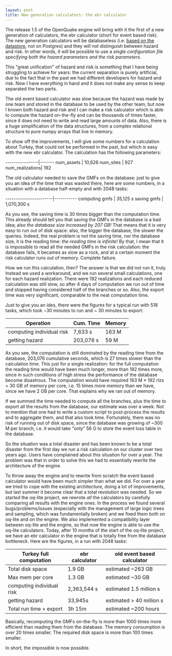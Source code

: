 ```yaml
---
layout: post
title: New generation calculators: the ebr calculator
---
```


The release 1.5 of the OpenQuake engine will bring with it the first
of a new generation of calculators, the ebr calculator (short for
event based risk). The new generation calculators will be databaseless
(i.e. [based on the
datastore](/2015/06/14/introducing-the-datastore/), not on Postgres)
and they will not distinguish between hazard and risk. In other words,
it will be possible to use a *single configuration file specifying
both the hazard parameters and the risk parameters*.

This "great unification" of hazard and risk is something that I have
being struggling to achieve for years: the current separation is purely
artificial, due to the fact that in the past we had different
developers for hazard and risk. Now I have everything in hand and
it does not make any sense to keep separated the two parts.

The old event based calculator was slow because the hazard was made by
one team and stored in the database to be used by the other team; but
now I known both hazard and risk and I can make a risk calculator
which is able to compute the hazard on-the-fly and can be thousands of
times faster, since it does not need to write and read large amounts
of data. Also, there is a huge simplification of the data structures,
from a complex relational structure to pure numpy arrays that live in
memory.

To show off the improvements, I will give some numbers for a calculation
about Turkey, that could not be performed in the past, but which is
easy with the new ebr calculator. The calculation has the following
parameters:

----------------|-------
num_assets      | 10,626
num_sites       | 927
num_realizations| 192

The old calculator needed to save the GMFs on the database: just
to give you an idea of the time that was wasted there, here are
some numbers, in a situation with a database half-empty and with
2048 tasks:

-----------------------|-----------
computing gmfs         | 35,125 s
saving gmfs 	       | 1,070,300 s

As you see, the saving time is 30 times bigger than the computation
time.  This already should tell you that saving the GMFs in the
database is a bad idea; also *the database size increased by 207
GB!* That means that it is very easy to run out of disk space: also,
the bigger the database, the slower the queries. Indeed, the real
problem is not the saving time, nor the database size, it is the
reading time: *the reading time is infinite*! By that, I mean that it
is impossible to read all the needed GMFs in the risk calculation: the
database fails, it becames as slow as a rock, and at a certain moment
the risk calculator runs out of memory. Complete failure.

How we run this calculation, then? The answer is that we did not run
it, truly.  Instead we used a workaround, and we run several small
calculations, one for each hazard realization. There were 192
realizations and each reduced calculation was still slow, so after 4
days of computation we run out of time and stopped having considered
half of the branches or so. Also, the export time was very
significant, comparable to the neat computation time.

Just to give you an ides, there were the figures for a typical run with 518
tasks, which took ¬30 minutes to run and ~ 30 minutes to export:

Operation              | Cum. Time | Memory
-----------------------|-----------|--------
computing individual risk | 7,633 s| 163 M
getting hazard | 203,076 s| 59 M

As you see, the computation is still dominated by the reading time from
the database, 203,076 cumulative seconds, which is 27 times slower than
the calculation time. This just for a single realization: for the full
computation the reading time would have been much longer, more than
192 times more, since in such conditions of high stress the performance
of the database become disastrous. The computation would have required
163 M * 192 rlzs = 30 GB of memory per core, i.e. 15 times more
memory than we have, since we have 2 GB per core. That explains why
we ran out of memory.

If we summed the time needed to compute all the branches, plus the time to
export all the results from the database, our estimate was over a week.
Not to mention that one had to write a custom script to post-process the results
and to aggregate them, and that also took time. Fortunately, there was no
risk of running out of disk space, since the database was growing of ~300 M
per branch, i.e. it would take "only" 56 G to store the event loss table
in the database.

So the situation was a total disaster and has been known to be a total
disaster from the first day we run a risk calculation on our cluster over two
years ago. Users have complained about this situation for over a year.
The problem was that in order to solve this we had to essentially rewrite
the architecture of the engine.

To throw away the engine and to rewrite from scratch the
event based calculator would have been much simpler than what we did.
For over a year we tried to cope with the existing architecture, doing
a lot of improvements, but last summer it become clear that a total
revolution was needed. So we started the oq-lite project, we rewrote
*all* the calculators by carefully comparing all results with the
engine ones. In the process we found several bugs/problems/issues
(especially with the management of large logic trees and sampling, which was
fundamentally broken) and we fixed them both on oq-lite and on the
engine.  We also implemented a compatibility layer between oq-lite and
the engine, so that now the engine is able to use the oq-lite
calculators.  Today, after 10 months of the start of the oq-lite
project, we have an ebr calculator in the engine that is totally free
from the database bottleneck. Here are the figures, in a run with
2048 tasks:

Turkey full computation  | ebr calculator | old event based calculator
-------------------------|----------------|----------------------------
Total disk space | 1.9 GB | estimated ~263 GB
Max mem per core | 1.3 GB | estimated ~30 GB
computing individual risk | 2,363,544 s | estimated 1.5 million s
getting hazard | 33,945s | estimated > 40 million s
Total run time + export   | 3h 15m | estimated ~200 hours

Basically, recomputing the GMFs on-the-fly is more than 1000 times
more efficient than reading them from the database. The memory
consumption is over 20 times smaller. The required
disk space is more than 100 times smaller.

In short, the impossible is now possible.
